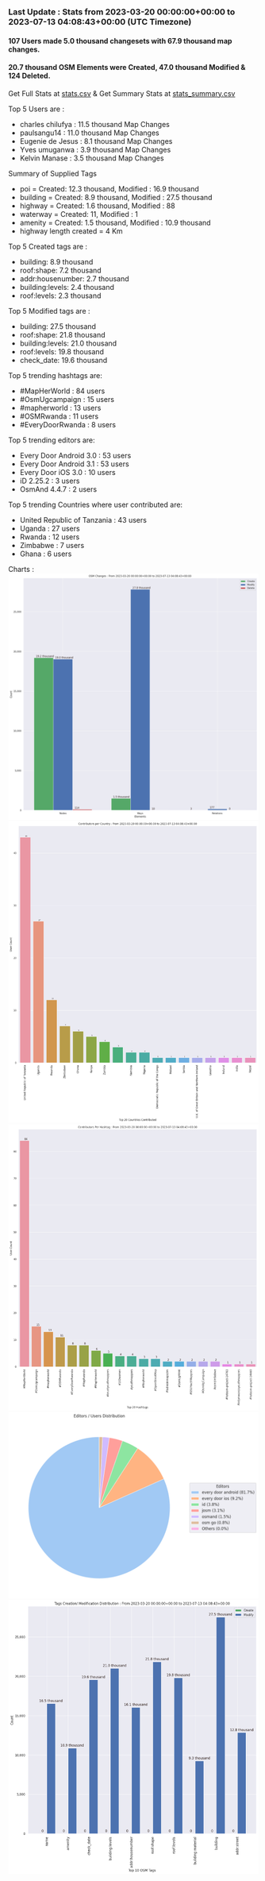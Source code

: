 ### Last Update : Stats from 2023-03-20 00:00:00+00:00 to 2023-07-13 04:08:43+00:00 (UTC Timezone)

#### 107 Users made 5.0 thousand changesets with 67.9 thousand map changes.
#### 20.7 thousand OSM Elements were Created, 47.0 thousand Modified & 124 Deleted.
Get Full Stats at [stats.csv](/stats/mapherworld/Daily/stats.csv)
 & Get Summary Stats at [stats_summary.csv](/stats/mapherworld/Daily/stats_summary.csv)

Top 5 Users are : 
- charles chilufya : 11.5 thousand Map Changes
- paulsangu14 : 11.0 thousand Map Changes
- Eugenie de Jesus : 8.1 thousand Map Changes
- Yves umuganwa : 3.9 thousand Map Changes
- Kelvin Manase : 3.5 thousand Map Changes

Summary of Supplied Tags
- poi = Created: 12.3 thousand, Modified : 16.9 thousand
- building = Created: 8.9 thousand, Modified : 27.5 thousand
- highway = Created: 1.6 thousand, Modified : 88
- waterway = Created: 11, Modified : 1
- amenity = Created: 1.5 thousand, Modified : 10.9 thousand
- highway length created = 4 Km


Top 5 Created tags are :
- building: 8.9 thousand
- roof:shape: 7.2 thousand
- addr:housenumber: 2.7 thousand
- building:levels: 2.4 thousand
- roof:levels: 2.3 thousand


Top 5 Modified tags are :
- building: 27.5 thousand
- roof:shape: 21.8 thousand
- building:levels: 21.0 thousand
- roof:levels: 19.8 thousand
- check_date: 19.6 thousand


Top 5 trending hashtags are:
- #MapHerWorld : 84 users
- #OsmUgcampaign : 15 users
- #mapherworld : 13 users
- #OSMRwanda : 11 users
- #EveryDoorRwanda : 8 users


Top 5 trending editors are:
- Every Door Android 3.0 : 53 users
- Every Door Android 3.1 : 53 users
- Every Door iOS 3.0 : 10 users
- iD 2.25.2 : 3 users
- OsmAnd 4.4.7 : 2 users


Top 5 trending Countries where user contributed are:
- United Republic of Tanzania : 43 users
- Uganda : 27 users
- Rwanda : 12 users
- Zimbabwe : 7 users
- Ghana : 6 users


 Charts : 
![Alt text](./stats_osm_changes.png) 
![Alt text](./stats_users_per_country.png) 
![Alt text](./stats_users_per_hashtag.png) 
![Alt text](./stats_editors_pie_chart.png) 
![Alt text](./stats_tags.png) 

